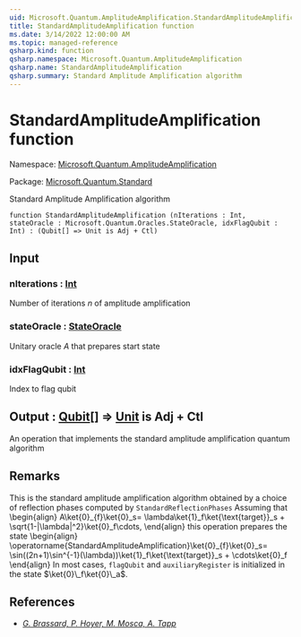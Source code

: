 ```yaml
---
uid: Microsoft.Quantum.AmplitudeAmplification.StandardAmplitudeAmplification
title: StandardAmplitudeAmplification function
ms.date: 3/14/2022 12:00:00 AM
ms.topic: managed-reference
qsharp.kind: function
qsharp.namespace: Microsoft.Quantum.AmplitudeAmplification
qsharp.name: StandardAmplitudeAmplification
qsharp.summary: Standard Amplitude Amplification algorithm
---
```


# StandardAmplitudeAmplification function

Namespace: [Microsoft.Quantum.AmplitudeAmplification](xref:Microsoft.Quantum.AmplitudeAmplification)

Package: [Microsoft.Quantum.Standard](https://nuget.org/packages/Microsoft.Quantum.Standard)


Standard Amplitude Amplification algorithm

```qsharp
function StandardAmplitudeAmplification (nIterations : Int, stateOracle : Microsoft.Quantum.Oracles.StateOracle, idxFlagQubit : Int) : (Qubit[] => Unit is Adj + Ctl)
```


## Input

### nIterations : [Int](xref:microsoft.quantum.qsharp.valueliterals#int-literals)

Number of iterations $n$ of amplitude amplification


### stateOracle : [StateOracle](xref:Microsoft.Quantum.Oracles.StateOracle)

Unitary oracle $A$ that prepares start state


### idxFlagQubit : [Int](xref:microsoft.quantum.qsharp.valueliterals#int-literals)

Index to flag qubit



## Output : [Qubit](xref:microsoft.quantum.qsharp.valueliterals#qubit-literals)[] => [Unit](xref:microsoft.quantum.qsharp.valueliterals#unit-literal)  is Adj + Ctl

An operation that implements the standard amplitude amplification quantum algorithm

## Remarks

This is the standard amplitude amplification algorithm obtained by a choice of reflection phases computed by `StandardReflectionPhases`Assuming that\begin{align}A\ket{0}\_{f}\ket{0}\_s= \lambda\ket{1}\_f\ket{\text{target}}\_s + \sqrt{1-|\lambda|^2}\ket{0}\_f\cdots,\end{align}this operation prepares the state\begin{align}\operatorname{StandardAmplitudeAmplification}\ket{0}\_{f}\ket{0}\_s= \sin((2n+1)\sin^{-1}(\lambda))\ket{1}\_f\ket{\text{target}}\_s + \cdots\ket{0}\_f\end{align}In most cases, `flagQubit` and `auxiliaryRegister` is initialized in the state $\ket{0}\_f\ket{0}\_a$.

## References

- [ *G. Brassard, P. Hoyer, M. Mosca, A. Tapp* ](https://arxiv.org/abs/quant-ph/0005055)